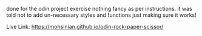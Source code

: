 done for the odin project exercise nothing fancy as per instructions. it was told not to add un-necessary styles and functions just making sure it works!

Live Link: https://mohsinian.github.io/odin-rock-paper-scissor/